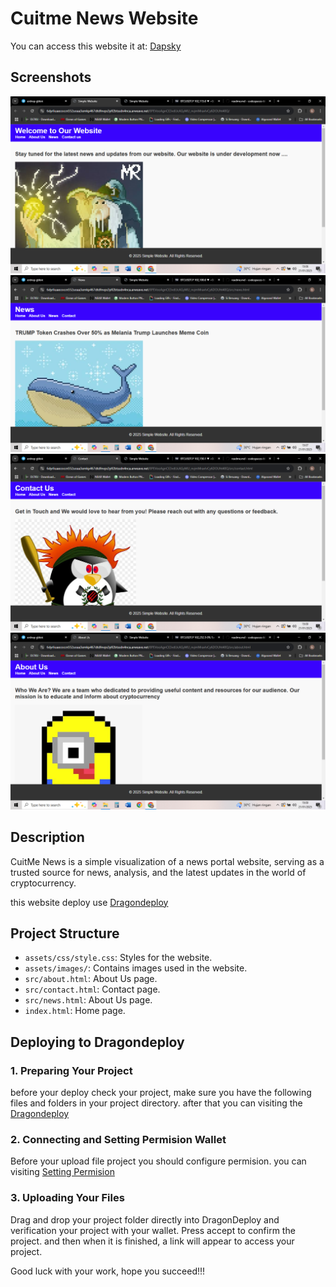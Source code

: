 # Cuitme News Website

You can access this website it at: [Dapsky](https://arweave.net/8PEVooAgnCE3vdUcAGyMU_nvjmMravlvCy6DOUht40Q/)

## Screenshots

![Homepage Screenshot](assets/sc/home.png)
![Newspage  Screenshot](assets/sc/news.png)
![Contact Screenshot](assets/sc/contact.png)
![About Screenshot](assets/sc/about.png)

## Description

CuitMe News is a simple visualization of a news portal website, serving as a trusted source for news, analysis, and the latest updates in the world of cryptocurrency.

this website deploy use [Dragondeploy](https://dragondeploy.xyz/)

## Project Structure

- `assets/css/style.css`: Styles for the website.
- `assets/images/`: Contains images used in the website.
- `src/about.html`: About Us page.
- `src/contact.html`: Contact page.
- `src/news.html`: About Us page.
- `index.html`: Home page.

## Deploying to Dragondeploy

### 1. Preparing Your Project

before your deploy check your project, make sure you have the following files and folders in your project directory. after that
you can visiting the [Dragondeploy](https://dragondeploy.xyz/)

### 2. Connecting and Setting Permision Wallet

Before your upload file project you should configure permision.
you can visiting [Setting Permision](https://dragondeploy.xyz/pro-tips)

### 3. Uploading Your Files

Drag and drop your project folder directly into DragonDeploy and verification your project with your wallet. Press accept to confirm the project. and then when it is finished, a link will appear to access your project.

Good luck with your work, hope you succeed!!!